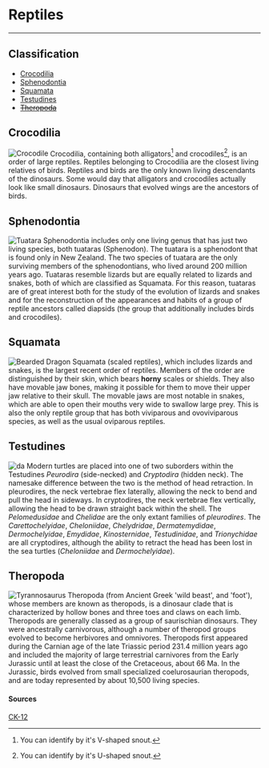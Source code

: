 # Reptiles

--- 

## Classification

- [Crocodilia](#crocodilia)
- [Sphenodontia](#sphenodontia)
- [Squamata](#squamata)
- [Testudines](#testudines)
- ~~[Theropoda](#theropoda)~~

<div class="page"/>


## Crocodilia
![Crocodile](https://cdnsm5-hosted.civiclive.com/UserFiles/Servers/Server_14481062/Image/City%20Hall/Departments/Animal%20Services/Urban%20Wildlife/Learn%20About%20Urban%20Wildlife/Alligators/Banner_Alligator_03.jpg)
Crocodilia, containing both alligators[^1] and crocodiles[^2], is an order of large reptiles. Reptiles belonging to Crocodilia are the closest living relatives of birds. Reptiles and birds are the only known living descendants of the dinosaurs. Some would day that alligators and crocodiles actually look like small dinosaurs. Dinosaurs that evolved wings are the ancestors of birds.

<div class="page"/>


## Sphenodontia
![Tuatara](https://s3-us-west-1.amazonaws.com/scifindr/articles/image2s/000/002/740/large/Tuatara.jpg?1472788759)
Sphenodontia includes only one living genus that has just two living species, both tuataras (Sphenodon). The tuatara is a sphenodont that is found only in New Zealand. The two species of tuatara are the only surviving members of the sphenodontians, who lived around 200 million years ago. Tuataras resemble lizards but are equally related to lizards and snakes, both of which are classified as Squamata. For this reason, tuataras are of great interest both for the study of the evolution of lizards and snakes and for the reconstruction of the appearances and habits of a group of reptile ancestors called diapsids (the group that additionally includes birds and crocodiles).

<div class="page"/>


## Squamata
![Bearded Dragon](https://www.pendletonvet.com/wp-content/uploads/2022/06/Paris-bearded-dragon.png)
Squamata (scaled reptiles), which includes lizards and snakes, is the largest recent order of reptiles. Members of the order are distinguished by their skin, which bears **horny** scales or shields. They also have movable jaw bones, making it possible for them to move their upper jaw relative to their skull. The movable jaws are most notable in snakes, which are able to open their mouths very wide to swallow large prey. This is also the only reptile group that has both viviparous and ovoviviparous species, as well as the usual oviparous reptiles.

<div class="page"/>


## Testudines
![da](https://www.fisheries.noaa.gov/s3/styles/full_width/s3/dam-migration/hawksbill_sea_turtle.jpg?itok=ESbU98wo)
Modern turtles are placed into one of two suborders within the Testudines *Peurodira* (side-necked) and *Cryptodira* (hidden neck). The namesake difference between the two is the method of head retraction. In pleurodires, the neck vertebrae flex laterally, allowing the neck to bend and pull the head in sideways. In cryptodires, the neck vertebrae flex vertically, allowing the head to be drawn straight back within the shell. The *Pelomedusidae* and *Chelidae* are the only extant families of *pleurodires*. The *Carettochelyidae*, *Cheloniidae*, *Chelydridae*, *Dermatemydidae*, *Dermochelyidae*, *Emydidae*, *Kinosternidae*, *Testudinidae*, and *Trionychidae* are all cryptodires, although the ability to retract the head has been lost in the sea turtles (*Cheloniidae* and *Dermochelyidae*).

<div class="page"/>


## Theropoda
![Tyrannosaurus](https://upload.wikimedia.org/wikipedia/commons/thumb/9/94/Tyrannosaurus_Rex_Holotype.jpg/1200px-Tyrannosaurus_Rex_Holotype.jpg)
Theropoda (from Ancient Greek 'wild beast', and 'foot'), whose members are known as theropods, is a dinosaur clade that is characterized by hollow bones and three toes and claws on each limb. Theropods are generally classed as a group of saurischian dinosaurs. They were ancestrally carnivorous, although a number of theropod groups evolved to become herbivores and omnivores. Theropods first appeared during the Carnian age of the late Triassic period 231.4 million years ago and included the majority of large terrestrial carnivores from the Early Jurassic until at least the close of the Cretaceous, about 66 Ma. In the Jurassic, birds evolved from small specialized coelurosaurian theropods, and are today represented by about 10,500 living species. 

[^1]: You can identify by it's V-shaped snout.
[^2]: You can identify by it's U-shaped snout.

#### Sources
[CK-12](https://flexbooks.ck12.org/cbook/ck-12-biology-flexbook-2.0/section/12.16/primary/lesson/reptile-classification-bio/)